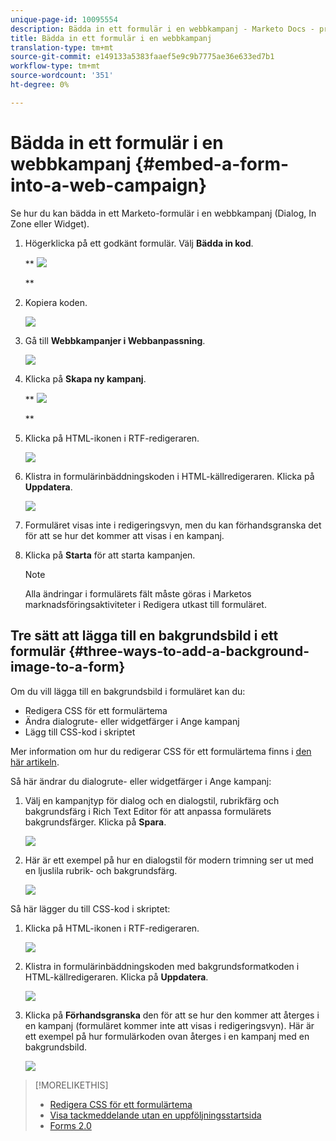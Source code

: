 ```yaml
---
unique-page-id: 10095554
description: Bädda in ett formulär i en webbkampanj - Marketo Docs - produktdokumentation
title: Bädda in ett formulär i en webbkampanj
translation-type: tm+mt
source-git-commit: e149133a5383faaef5e9c9b7775ae36e633ed7b1
workflow-type: tm+mt
source-wordcount: '351'
ht-degree: 0%

---
```



# Bädda in ett formulär i en webbkampanj {#embed-a-form-into-a-web-campaign}

Se hur du kan bädda in ett Marketo-formulär i en webbkampanj (Dialog, In Zone eller Widget).

1. Högerklicka på ett godkänt formulär. Välj **Bädda in kod**.

   ** ![](assets/image2015-12-16-10-3a58-3a39.png)

   **

1. Kopiera koden.

   ![](assets/image2015-12-16-11-3a16-3a24.png)

1. Gå till **Webbkampanjer i Webbanpassning**.

   ![](assets/web-campaigns-hand-7.jpg)

1. Klicka på **Skapa ny kampanj**.

   ** ![](assets/create-new-web-campaign-hand-1.jpg)

   **

1. Klicka på HTML-ikonen i RTF-redigeraren.

   ![](assets/five-1.png)

1. Klistra in formulärinbäddningskoden i HTML-källredigeraren. Klicka på **Uppdatera**.

   ![](assets/six-1.png)

1. Formuläret visas inte i redigeringsvyn, men du kan förhandsgranska det för att se hur det kommer att visas i en kampanj.
1. Klicka på **Starta** för att starta kampanjen.

   >[!NOTE]
   >
   >Alla ändringar i formulärets fält måste göras i Marketos marknadsföringsaktiviteter i Redigera utkast till formuläret.

## Tre sätt att lägga till en bakgrundsbild i ett formulär {#three-ways-to-add-a-background-image-to-a-form}

Om du vill lägga till en bakgrundsbild i formuläret kan du:

* Redigera CSS för ett formulärtema
* Ändra dialogrute- eller widgetfärger i Ange kampanj
* Lägg till CSS-kod i skriptet

Mer information om hur du redigerar CSS för ett formulärtema finns i [den här artikeln](../../../product-docs/demand-generation/forms/form-design/edit-the-css-of-a-form-theme.md).

Så här ändrar du dialogrute- eller widgetfärger i Ange kampanj:

1. Välj en kampanjtyp för dialog och en dialogstil, rubrikfärg och bakgrundsfärg i Rich Text Editor för att anpassa formulärets bakgrundsfärger. Klicka på **Spara**.

   ![](assets/image2015-12-29-18-3a28-3a31.png)

1. Här är ett exempel på hur en dialogstil för modern trimning ser ut med en ljuslila rubrik- och bakgrundsfärg.

   ![](assets/image2015-12-29-18-3a27-3a31.png)

Så här lägger du till CSS-kod i skriptet:

1. Klicka på HTML-ikonen i RTF-redigeraren.

   ![](assets/image2015-12-29-17-3a56-3a13.png)

1. Klistra in formulärinbäddningskoden med bakgrundsformatkoden i HTML-källredigeraren. Klicka på **Uppdatera**.

   ![](assets/image2015-12-29-18-3a1-3a15.png)

1. Klicka på **Förhandsgranska** den för att se hur den kommer att återges i en kampanj (formuläret kommer inte att visas i redigeringsvyn). Här är ett exempel på hur formulärkoden ovan återges i en kampanj med en bakgrundsbild.

   ![](assets/image2015-12-29-18-3a20-3a35.png)

>[!MORELIKETHIS]
>
>* [Redigera CSS för ett formulärtema](https://docs.marketo.com/display/public/DOCS/Edit+the+CSS+of+a+Form+Theme)
>* [Visa tackmeddelande utan en uppföljningsstartsida](http://developers.marketo.com/blog/show-thank-you-message-without-a-follow-up-landing-page/)
>* [Forms 2.0](http://developers.marketo.com/documentation/websites/forms-2-0/)

>



